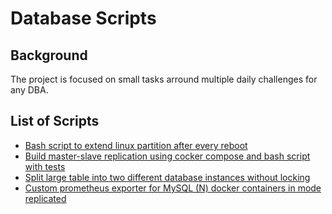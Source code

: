 # Database Scripts

## Background
The project is focused on small tasks arround multiple daily challenges for any DBA.
## List of Scripts

- [Bash script to extend linux partition after every reboot](https://github.com/mrusmanshahid/db_ops/tree/main/resize-partition#bash-script-to-extend-the-linux-partition)
- [Build master-slave replication using cocker compose and bash script with tests](https://github.com/mrusmanshahid/db_ops/tree/main/master-slave-replication-docker#master-slave-replication-mysql-in-docker)
- [Split large table into two different database instances without locking](https://github.com/mrusmanshahid/db_ops/tree/main/migrate-data-without-locking#migrate-data-from-source-to-target-without-locking)
- [Custom prometheus exporter for MySQL (N) docker containers in mode replicated](https://github.com/mrusmanshahid/db_ops/tree/main/prometheus-custom-exporter#custom-for-mysql-cluster)

